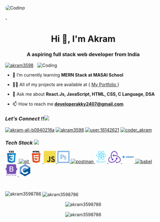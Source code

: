 

<img align="center" width="100%" height="300px" style="border-radius: 12px" src="https://miro.medium.com/max/1838/0*FGD6BUzzZs1VJLuY.gif" alt="Coding"> 
<h6 width="100%" >-</h5>

<h1 align="center">Hi 👋, I'm Akram</h1>
<h3 align="center">A aspiring full stack web developer from India</h3>
 <img align="right" width="400" src="https://c.tenor.com/2uyENRmiUt0AAAAC/coding.gif" alt="Coding">

<p align="left"> <a href="https://twitter.com/akram3598" target="blank"><img src="https://img.shields.io/twitter/follow/akram3598?logo=twitter&style=for-the-badge" alt="akram3598" /></a> </p>

- 🌱 I’m currently learning **MERN Stack at MASAI School**

- 👨‍💻 All of my projects are available at { <a target = "_blank" href="https://akram-portfolio-v2.netlify.app/"> My Portfolio </a> }

- 💬 Ask me about **React.Js, JavaScript, HTML, CSS, C Language, DSA**

- 📫 How to reach me **developerakky2407@gmail.com**

<h3><i>Let's Connect !!<img src="https://raw.githubusercontent.com/ShahriarShafin/ShahriarShafin/main/Assets/handshake.gif" width="100" /></i></h3>
<p align="left">
<a href="https://linkedin.com/in/akram-ali-b0940216a" title="Linkedin" target="blank"><img align="center" src="https://raw.githubusercontent.com/rahuldkjain/github-profile-readme-generator/master/src/images/icons/Social/linked-in-alt.svg" alt="akram-ali-b0940216a" height="30" width="40" /></a>
<a href="https://twitter.com/akram3598" title="Twitter" target="blank"><img align="center" src="https://raw.githubusercontent.com/rahuldkjain/github-profile-readme-generator/master/src/images/icons/Social/twitter.svg"  alt="akram3598" height="30" width="40" /></a>
<a href="https://stackoverflow.com/users/user:16142621" title="StackOverflow" target="blank"><img align="center" src="https://raw.githubusercontent.com/rahuldkjain/github-profile-readme-generator/master/src/images/icons/Social/stack-overflow.svg" alt="user:16142621" height="30" width="40" /></a>
<a href="https://www.leetcode.com/coder_akram" title="LeetCode" target="blank"><img align="center" src="https://raw.githubusercontent.com/rahuldkjain/github-profile-readme-generator/master/src/images/icons/Social/leet-code.svg" alt="coder_akram" height="30" width="40" /></a>
</p>

<h3><i>Tech Stack <img src="https://camo.githubusercontent.com/beb64ff21c883e318e4f5db5231c2ba4175705bea1c9249e82a41ab375db4f75/68747470733a2f2f6d65646961322e67697068792e636f6d2f6d656469612f51737347456d706b79454f684243623765312f67697068792e6769663f6369643d656366303565343761306e336769316266716e74716d6f62386739616964316f796a327772336473336d67373030626c267269643d67697068792e676966" width="35"/></i></h3>
<p align="left"> 
 <a href="https://www.w3schools.com/css/" title="CSS" target="_blank" rel="noreferrer"> <img src="https://raw.githubusercontent.com/devicons/devicon/master/icons/css3/css3-original-wordmark.svg" alt="css3" width="40" height="40"/> </a>
 <a href="https://git-scm.com/" title="Git" target="_blank" rel="noreferrer"> <img src="https://www.vectorlogo.zone/logos/git-scm/git-scm-icon.svg" alt="git" width="40" height="40"/> </a>
 <a href="https://www.w3.org/html/" title="HTML" target="_blank" rel="noreferrer"> <img src="https://raw.githubusercontent.com/devicons/devicon/master/icons/html5/html5-original-wordmark.svg" alt="html5" width="40" height="40"/> </a>
 <a href="https://developer.mozilla.org/en-US/docs/Web/JavaScript" title="JavaScript" target="_blank" rel="noreferrer"> <img src="https://raw.githubusercontent.com/devicons/devicon/master/icons/javascript/javascript-original.svg" alt="javascript" width="40" height="40"/> </a>
 <a href="https://www.photoshop.com/en" target="_blank" title="Photoshop" rel="noreferrer"> <img src="https://raw.githubusercontent.com/devicons/devicon/master/icons/photoshop/photoshop-line.svg" alt="photoshop" width="40" height="40"/> </a>
 <a href="https://postman.com" title="Postman" target="_blank" rel="noreferrer"> <img src="https://www.vectorlogo.zone/logos/getpostman/getpostman-icon.svg" alt="postman" width="40" height="40"/> </a>
 <a href="https://reactjs.org/" title="React.js" target="_blank" rel="noreferrer"> <img src="https://raw.githubusercontent.com/devicons/devicon/master/icons/react/react-original-wordmark.svg" alt="react" width="40" height="40"/> </a>
 <a href="https://redux.js.org" title="Redux" target="_blank" rel="noreferrer"> <img src="https://raw.githubusercontent.com/devicons/devicon/master/icons/redux/redux-original.svg" alt="redux" width="40" height="40"/> </a>
 <a href="https://webpack.js.org" title="Webpack" target="_blank" rel="noreferrer"> <img src="https://raw.githubusercontent.com/devicons/devicon/d00d0969292a6569d45b06d3f350f463a0107b0d/icons/webpack/webpack-original-wordmark.svg" alt="webpack" width="40" height="40"/> </a>
 <a href="https://babeljs.io/" title="Babel" target="_blank" rel="noreferrer"> <img src="https://www.vectorlogo.zone/logos/babeljs/babeljs-icon.svg" alt="babel" width="40" height="40"/> </a>
 <a href="https://getbootstrap.com" title="Bootstrap" target="_blank" rel="noreferrer"> <img src="https://raw.githubusercontent.com/devicons/devicon/master/icons/bootstrap/bootstrap-plain-wordmark.svg" alt="bootstrap" width="40" height="40"/> </a>
 <a href="https://www.cprogramming.com/" title="C language" target="_blank" rel="noreferrer"> <img src="https://raw.githubusercontent.com/devicons/devicon/master/icons/c/c-original.svg" alt="c" width="40" height="40"/></a> </p>

<br />
<p><img align="left" src="https://github-readme-stats.vercel.app/api/top-langs?username=akram3598786&show_icons=true&locale=en&layout=compact" alt="akram3598786" /></p>

<p>&nbsp;<img align="center" src="https://github-readme-stats.vercel.app/api?username=akram3598786&show_icons=true&locale=en" alt="akram3598786" /></p>
<p align="center"><img align="center" src="https://github-readme-streak-stats.herokuapp.com/?user=akram3598786&" alt="akram3598786" /></p>
<p align="center" ><img align="center" src="https://github-profile-trophy.vercel.app/?username=akram3598786&" alt="akram3598786"/> </p>
